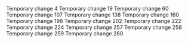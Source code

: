 Temporary change 4
Temporary change 19
Temporary change 60
Temporary change 107
Temporary change 138
Temporary change 160
Temporary change 198
Temporary change 202
Temporary change 222
Temporary change 224
Temporary change 257
Temporary change 258
Temporary change 259
Temporary change 260

